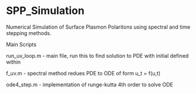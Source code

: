 # SPP_Simulation
Numerical Simulation of Surface Plasmon Polaritons using spectral and time stepping methods.


Main Scripts

run_uv_loop.m - main file, run this to find solution to PDE with initial defined within

f_uv.m - spectral method redues PDE to ODE of form u_t = f(u,t)

ode4_step.m - implementation of runge-kutta 4th order to solve ODE

